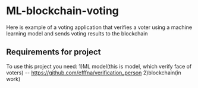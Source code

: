 # ML-blockchain-voting
Here is example of a voting application that verifies a voter using a machine learning model and sends voting results to the blockchain 
## Requirements for project
To use this project you need:
1)ML model(this is model, which verify face of voters) -- https://github.com/efffna/verification_person
2)blockchain(in work)
